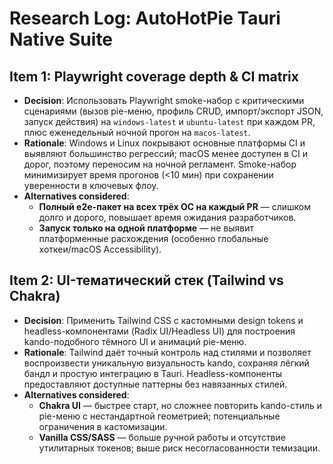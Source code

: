 # Research Log: AutoHotPie Tauri Native Suite

## Item 1: Playwright coverage depth & CI matrix
- **Decision**: Использовать Playwright smoke-набор с критическими сценариями (вызов pie-меню, профиль CRUD, импорт/экспорт JSON, запуск действия) на `windows-latest` и `ubuntu-latest` при каждом PR, плюс еженедельный ночной прогон на `macos-latest`.
- **Rationale**: Windows и Linux покрывают основные платформы CI и выявляют большинство регрессий; macOS менее доступен в CI и дорог, поэтому переносим на ночной регламент. Smoke-набор минимизирует время прогонов (<10 мин) при сохранении уверенности в ключевых флоу.
- **Alternatives considered**:
  - **Полный e2e-пакет на всех трёх ОС на каждый PR** — слишком долго и дорого, повышает время ожидания разработчиков.
  - **Запуск только на одной платформе** — не выявит платформенные расхождения (особенно глобальные хоткеи/macOS Accessibility).

## Item 2: UI-тематический стек (Tailwind vs Chakra)
- **Decision**: Применить Tailwind CSS с кастомными design tokens и headless-компонентами (Radix UI/Headless UI) для построения kando-подобного тёмного UI и анимаций pie-меню.
- **Rationale**: Tailwind даёт точный контроль над стилями и позволяет воспроизвести уникальную визуальность kando, сохраняя лёгкий бандл и простую интеграцию в Tauri. Headless-компоненты предоставляют доступные паттерны без навязанных стилей.
- **Alternatives considered**:
  - **Chakra UI** — быстрее старт, но сложнее повторить kando-стиль и pie-меню с нестандартной геометрией; потенциальные ограничения в кастомизации.
  - **Vanilla CSS/SASS** — больше ручной работы и отсутствие утилитарных токенов; выше риск несогласованности темизации.
